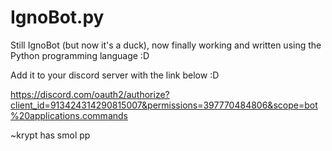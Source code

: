 # IgnoBot.py
Still IgnoBot (but now it's a duck), now finally working and written using the Python programming language :D

Add it to your discord server with the link below :D

https://discord.com/oauth2/authorize?client_id=913424314290815007&permissions=397770484806&scope=bot%20applications.commands

~krypt has smol pp
